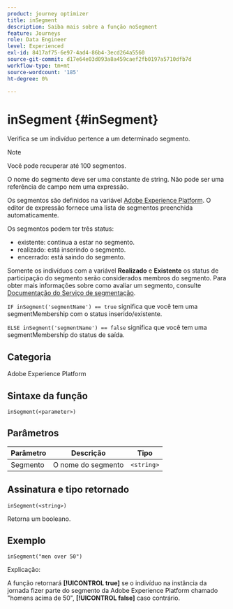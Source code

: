```yaml
---
product: journey optimizer
title: inSegment
description: Saiba mais sobre a função noSegment
feature: Journeys
role: Data Engineer
level: Experienced
exl-id: 8417af75-6e97-4ad4-86b4-3ecd264a5560
source-git-commit: d17e64e03d093a8a459caef2fb0197a5710dfb7d
workflow-type: tm+mt
source-wordcount: '185'
ht-degree: 0%

---
```


# inSegment {#inSegment}

Verifica se um indivíduo pertence a um determinado segmento.

>[!NOTE]
>
>Você pode recuperar até 100 segmentos.

O nome do segmento deve ser uma constante de string. Não pode ser uma referência de campo nem uma expressão.

Os segmentos são definidos na variável [Adobe Experience Platform](https://platform.adobe.com/segment/overview). O editor de expressão fornece uma lista de segmentos preenchida automaticamente.

Os segmentos podem ter três status:

* existente: continua a estar no segmento.
* realizado: está inserindo o segmento.
* encerrado: está saindo do segmento.

Somente os indivíduos com a variável **Realizado** e **Existente** os status de participação do segmento serão considerados membros do segmento. Para obter mais informações sobre como avaliar um segmento, consulte [Documentação do Serviço de segmentação](https://experienceleague.adobe.com/docs/experience-platform/segmentation/tutorials/evaluate-a-segment.html?lang=en#interpret-segment-results).

`IF inSegment('segmentName') == true` significa que você tem uma segmentMembership com o status inserido/existente.

`ELSE inSegment('segmentName') == false` significa que você tem uma segmentMembership do status de saída.

## Categoria

Adobe Experience Platform

## Sintaxe da função

`inSegment(<parameter>)`

## Parâmetros

| Parâmetro | Descrição | Tipo |
|--- |--- |--- |
| Segmento | O nome do segmento | `<string>` |

## Assinatura e tipo retornado

`inSegment(<string>)`

Retorna um booleano.

## Exemplo

`inSegment("men over 50")`

Explicação:

A função retornará **[!UICONTROL true]** se o indivíduo na instância da jornada fizer parte do segmento da Adobe Experience Platform chamado &quot;homens acima de 50&quot;, **[!UICONTROL false]** caso contrário.
